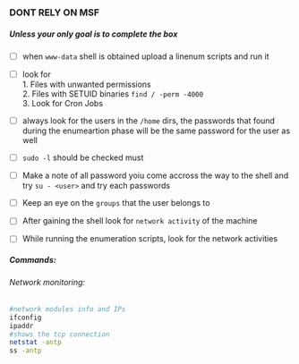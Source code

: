 ### DONT RELY ON MSF
##### Unless your only goal is to complete the box

- [ ] when ```www-data``` shell is obtained upload a linenum scripts and run it
- [ ] look for <br />
        1. Files with unwanted permissions <br />
        2. Files with SETUID binaries ```find / -perm -4000``` <br />
        3. Look for Cron Jobs <br />
- [ ] always look for the users in the ```/home``` dirs, the passwords that found during the enumeartion phase will be the same password for the user as well
- [ ] ```sudo -l``` should be checked must
- [ ] Make a note of all password yoiu come accross the way to the shell and try ```su - <user>``` and try each passwords
- [ ] Keep an eye on the ```groups``` that the user belongs to
- [ ] After gaining the shell look for `network activity` of the machine
- [ ] While running the enumeration scripts, look for the network activities


##### Commands:

###### Network monitoring:

```bash
#network modules info and IPs
ifconfig
ipaddr
#shows the tcp connection
netstat -antp     
ss -antp          
```
